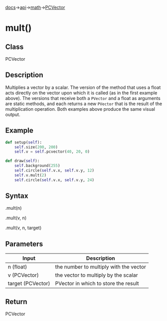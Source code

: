 [docs](/docs/)→[api](/docs/api)→[math](/docs/api/math/)→[PCVector](/docs/api/math/PCVector/PCVector.md)

# mult()

## Class

PCVector

## Description

Multiplies a vector by a scalar. The version of the method that uses a float acts directly on the vector upon which it is called (as in the first example above). The versions that receive both a `PVector` and a float as arguments are static methods, and each returns a new `PVector` that is the result of the multiplication operation. Both examples above produce the same visual output.

## Example

```py
def setup(self):
    self.size(200, 200)
    self.v = self.pcvector(40, 20, 0)

def draw(self):
    self.background(255)
    self.circle(self.v.x, self.v.y, 12)
    self.v.mult(2)
    self.circle(self.v.x, self.v.y, 24)
```

## Syntax

.mult(n)

.mult(v, n)

.mult(v, n, target)

## Parameters

| Input | Description |
|-------|-------------|
| n (float) | the number to multiply with the vector |
| v (PCVector) | the vector to multiply by the scalar |
| target (PCVector) | PVector in which to store the result |

## Return

PCVector